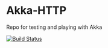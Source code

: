 # Akka-HTTP

Repo for testing and playing with Akka

[![Build Status](https://travis-ci.com/pablocanoh/Akka-HTTP.svg?branch=master)](https://travis-ci.com/pablocanoh/Akka-HTTP)
